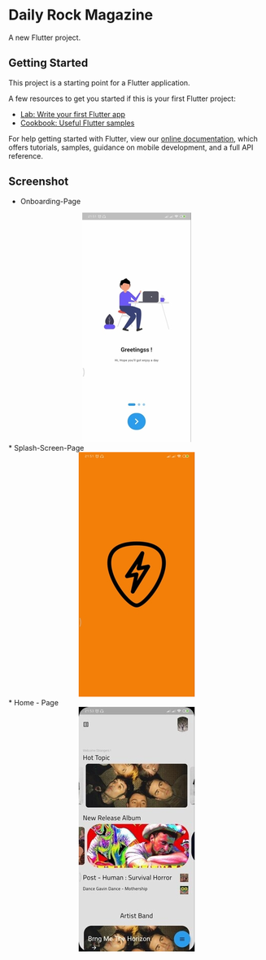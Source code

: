 # Daily Rock Magazine

A new Flutter project.

## Getting Started

This project is a starting point for a Flutter application.

A few resources to get you started if this is your first Flutter project:

- [Lab: Write your first Flutter app](https://flutter.dev/docs/get-started/codelab)
- [Cookbook: Useful Flutter samples](https://flutter.dev/docs/cookbook)

For help getting started with Flutter, view our
[online documentation](https://flutter.dev/docs), which offers tutorials,
samples, guidance on mobile development, and a full API reference.

## Screenshot
 
* Onboarding-Page
<center><img src="onboardPage.jpg"></center>
* Splash-Screen-Page
<center><img src="SplashScreen.jpg"></center>
* Home - Page 
<center><img src="home.jpg"></center>  
